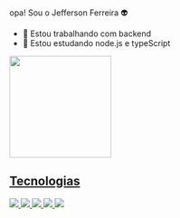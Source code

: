 opa! Sou o Jefferson Ferreira 👽



- 🔭 Estou trabalhando com backend
- 🌱 Estou estudando node.js e typeScript

 <div>
  <a href ="https://github.com/Jefferson-Matheus">
  <img height="180em" src ="https://github-readme-stats.vercel.app/api?username=Jefferson-Matheus&show_icons=true&theme=dracula&include_all_commits=true&count_public=true"/>
</div>

## Tecnologias

<div>
<img src="https://img.shields.io/badge/Node.js-43853D?style=for-the-badge&logo=node.js&logoColor=white"/>
<img src="https://img.shields.io/badge/JavaScript-323330?style=for-the-badge&logo=javascript&logoColor=F7DF1E"/>
<img src="https://img.shields.io/badge/TypeScript-007ACC?style=for-the-badge&logo=typescript&logoColor=white"/>
<img src="https://img.shields.io/badge/Express.js-404D59?style=for-the-badge"/>
<img src="https://img.shields.io/badge/PostgreSQL-316192?style=for-the-badge&logo=postgresql&logoColor=white"/>
</div>

